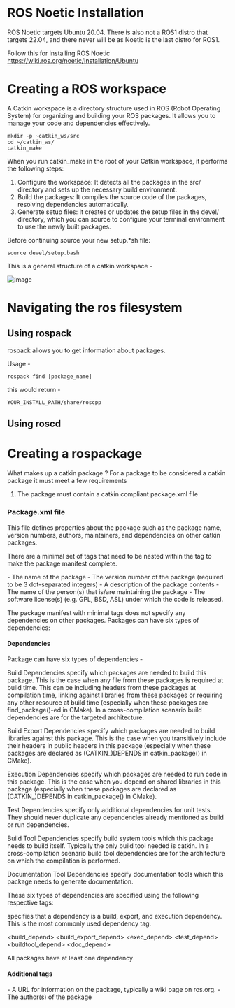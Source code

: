 # ROS Noetic Installation

ROS Noetic targets Ubuntu 20.04. There is also not a ROS1 distro that targets 22.04, and there never will be as Noetic is the last distro for ROS1.

Follow this for installing ROS Noetic
https://wiki.ros.org/noetic/Installation/Ubuntu    

# Creating a ROS workspace 
A Catkin workspace is a directory structure used in ROS (Robot Operating System) for organizing and building your ROS packages. It allows you to manage your code and dependencies effectively.
```
mkdir -p ~catkin_ws/src
cd ~/catkin_ws/
catkin_make
```
When you run catkin_make in the root of your Catkin workspace, it performs the following steps:

1. Configure the workspace: It detects all the packages in the src/ directory and sets up the necessary build environment.
2. Build the packages: It compiles the source code of the packages, resolving dependencies automatically.
3. Generate setup files: It creates or updates the setup files in the devel/ directory, which you can source to configure your terminal environment to use the newly built packages.

Before continuing source your new setup.*sh file:
```
source devel/setup.bash
```
This is a general structure of a catkin workspace - 

![image](https://github.com/user-attachments/assets/b05338dd-3a89-4703-91b9-b442f8a70f59)

# Navigating the ros filesystem

## Using rospack
rospack allows you to get information about packages.

Usage - 
```
rospack find [package_name]
```
this would return - 
```
YOUR_INSTALL_PATH/share/roscpp
```

## Using roscd

# Creating a rospackage 

What makes up a catkin package ?
For a package to be considered a catkin package it must meet a few requirements 

1. The package must contain a catkin compliant package.xml file

### Package.xml file

This file defines properties about the package such as the package name, version numbers, authors, maintainers, and dependencies on other catkin packages. 

There are a minimal set of tags that need to be nested within the <package> tag to make the package manifest complete.

<name> - The name of the package
<version> - The version number of the package (required to be 3 dot-separated integers)
<description> - A description of the package contents
<maintainer> - The name of the person(s) that is/are maintaining the package
<license> - The software license(s) (e.g. GPL, BSD, ASL) under which the code is released.

The package manifest with minimal tags does not specify any dependencies on other packages. Packages can have six types of dependencies:

#### Dependencies 

Package can have six types of dependencies -

Build Dependencies specify which packages are needed to build this package. This is the case when any file from these packages is required at build time. This can be including headers from these packages at compilation time, linking against libraries from these packages or requiring any other resource at build time (especially when these packages are find_package()-ed in CMake). In a cross-compilation scenario build dependencies are for the targeted architecture.

Build Export Dependencies specify which packages are needed to build libraries against this package. This is the case when you transitively include their headers in public headers in this package (especially when these packages are declared as (CATKIN_)DEPENDS in catkin_package() in CMake).

Execution Dependencies specify which packages are needed to run code in this package. This is the case when you depend on shared libraries in this package (especially when these packages are declared as (CATKIN_)DEPENDS in catkin_package() in CMake).

Test Dependencies specify only additional dependencies for unit tests. They should never duplicate any dependencies already mentioned as build or run dependencies.

Build Tool Dependencies specify build system tools which this package needs to build itself. Typically the only build tool needed is catkin. In a cross-compilation scenario build tool dependencies are for the architecture on which the compilation is performed.

Documentation Tool Dependencies specify documentation tools which this package needs to generate documentation.

These six types of dependencies are specified using the following respective tags:

<depend> specifies that a dependency is a build, export, and execution dependency. This is the most commonly used dependency tag.

<build_depend>
<build_export_depend>
<exec_depend>
<test_depend>
<buildtool_depend>
<doc_depend>

All packages have at least one dependency

#### Additional tags 

<url> - A URL for information on the package, typically a wiki page on ros.org.
<author> - The author(s) of the package

